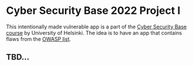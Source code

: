 # Cyber Security Base 2022 Project I

This intentionally made vulnerable app is a part of the [Cyber Security Base course](https://cybersecuritybase.mooc.fi/) by University of Helsinki. The idea is to have an app that contains flaws from the [OWASP list](https://owasp.org/www-project-top-ten/).

## TBD...